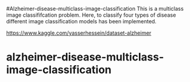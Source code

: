 #Alzheimer-disease-multiclass-image-classification
This is a multiclass image classififcation problem. Here, to classify four types of disease different image classification models has been implemented.


https://www.kaggle.com/yasserhessein/dataset-alzheimer
# alzheimer-disease-multiclass-image-classification
